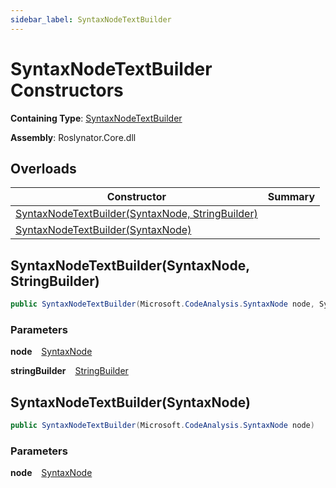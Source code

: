 ```yaml
---
sidebar_label: SyntaxNodeTextBuilder
---
```


# SyntaxNodeTextBuilder Constructors

**Containing Type**: [SyntaxNodeTextBuilder](../index.md)

**Assembly**: Roslynator\.Core\.dll

## Overloads

| Constructor | Summary |
| ----------- | ------- |
| [SyntaxNodeTextBuilder(SyntaxNode, StringBuilder)](#3805750387) | |
| [SyntaxNodeTextBuilder(SyntaxNode)](#665445404) | |

<a id="3805750387"></a>

## SyntaxNodeTextBuilder\(SyntaxNode, StringBuilder\) 

```csharp
public SyntaxNodeTextBuilder(Microsoft.CodeAnalysis.SyntaxNode node, System.Text.StringBuilder stringBuilder)
```

### Parameters

**node** &ensp; [SyntaxNode](https://docs.microsoft.com/en-us/dotnet/api/microsoft.codeanalysis.syntaxnode)

**stringBuilder** &ensp; [StringBuilder](https://docs.microsoft.com/en-us/dotnet/api/system.text.stringbuilder)<a id="665445404"></a>

## SyntaxNodeTextBuilder\(SyntaxNode\) 

```csharp
public SyntaxNodeTextBuilder(Microsoft.CodeAnalysis.SyntaxNode node)
```

### Parameters

**node** &ensp; [SyntaxNode](https://docs.microsoft.com/en-us/dotnet/api/microsoft.codeanalysis.syntaxnode)